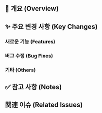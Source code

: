## 📝 개요 (Overview)
<!--
예시:
- v1.0.0 정식 배포를 위한 첫 릴리즈입니다.
- 개발 완료된 주요 기능들을 main 브랜치에 병합합니다.
-->

## ✨ 주요 변경 사항 (Key Changes)
### 새로운 기능 (Features)
<!--
예시:- [ ] 로그인 및 회원가입 기능 구현 (#12)
- [ ] 메인 페이지 UI 개발 (#15)
- [ ] 상품 목록 조회 API 연동 (#21)
-->

### 버그 수정 (Bug Fixes)
<!--
예시:
- [ ] 모바일 환경에서 헤더 깨짐 현상 수정 (#18)
-->

### 기타 (Others)
<!--
예시:
- [ ] ESLint, Prettier 설정 추가 (#10)
- [ ] README.md 파일에 프로젝트 실행 방법 추가
-->

## ✅ 참고 사항 (Notes)
<!--
예시:
- 배포 전 `npm install`을 통해 새로운 패키지를 설치해야 합니다.
- `.env` 파일에 `NEW_API_KEY` 환경변수 추가가 필요합니다.
-->

## 関連 이슈 (Related Issues)
<!--
예시:
- Closes #10, #12, #15, #18, #21
-->
